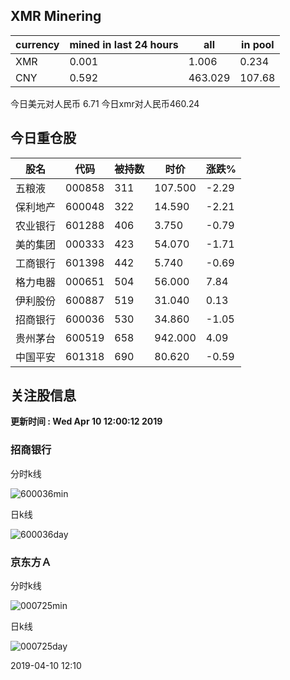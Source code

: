 ## XMR Minering

|currency|mined in last 24 hours|all|in pool|
|---|---|---|---|
|XMR|0.001|1.006|0.234|
|CNY|0.592|463.029|107.68|

今日美元对人民币 6.71	今日xmr对人民币460.24


## 今日重仓股 

|股名|代码|被持数|时价|涨跌%|
|---|---|---|---|---|
|五粮液|000858|311|107.500|-2.29|
|保利地产|600048|322|14.590|-2.21|
|农业银行|601288|406|3.750|-0.79|
|美的集团|000333|423|54.070|-1.71|
|工商银行|601398|442|5.740|-0.69|
|格力电器|000651|504|56.000|7.84|
|伊利股份|600887|519|31.040|0.13|
|招商银行|600036|530|34.860|-1.05|
|贵州茅台|600519|658|942.000|4.09|
|中国平安|601318|690|80.620|-0.59|

## 关注股信息
**更新时间 : Wed Apr 10 12:00:12 2019**
### 招商银行 
分时k线

![600036min](http://image.sinajs.cn/newchart/min/n/sh600036.gif)

日k线

![600036day](http://image.sinajs.cn/newchart/daily/n/sh600036.gif)

### 京东方Ａ 
分时k线

![000725min](http://image.sinajs.cn/newchart/min/n/sz000725.gif)

日k线

![000725day](http://image.sinajs.cn/newchart/daily/n/sz000725.gif)

2019-04-10 12:10